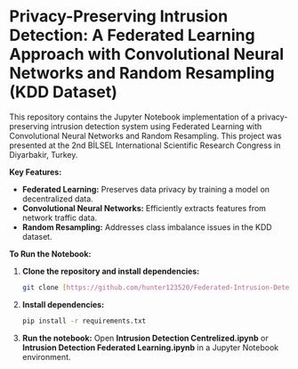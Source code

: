 # Privacy-Preserving Intrusion Detection: A Federated Learning Approach with Convolutional Neural Networks and Random Resampling (KDD Dataset)

This repository contains the Jupyter Notebook implementation of a privacy-preserving intrusion detection system using Federated Learning with Convolutional Neural Networks and Random Resampling. This project was presented at the 2nd BİLSEL International Scientific Research Congress in Diyarbakir, Turkey.

**Key Features:**

* **Federated Learning:** Preserves data privacy by training a model on decentralized data.
* **Convolutional Neural Networks:** Efficiently extracts features from network traffic data.
* **Random Resampling:** Addresses class imbalance issues in the KDD dataset.

**To Run the Notebook:**

1. **Clone the repository and install dependencies:**
   ```bash
   git clone [https://github.com/hunter123520/Federated-Intrusion-Detection]
   ```
2. **Install dependencies:**
    ```bash
    pip install -r requirements.txt
    ```
3. **Run the notebook:** Open **Intrusion Detection Centrelized.ipynb** or **Intrusion Detection Federated Learning.ipynb** in a Jupyter Notebook environment.
